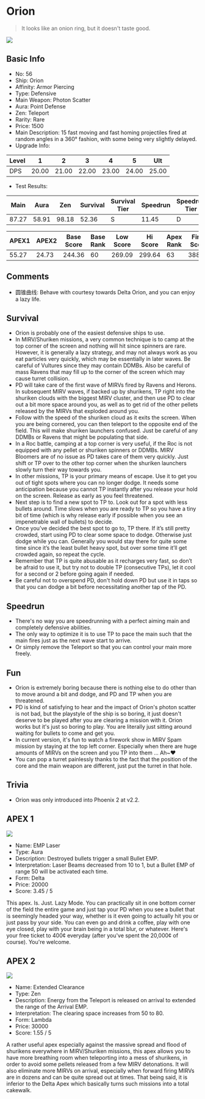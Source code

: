 # Orion

> It looks like an onion ring, but it doesn't taste good.

<img src="/ships/ship_56.png" style={{zoom:1}}/>

## Basic Info

- No: 56
- Ship: Orion
- Affinity: Armor Piercing
- Type: Defensive
- Main Weapon: Photon Scatter
- Aura: Point Defense
- Zen: Teleport
- Rarity: Rare
- Price: 1500
- Main Description: 15 fast moving and fast homing projectiles fired at random angles in a 360° fashion, with some being very slightly delayed.
- Upgrade Info: 

| Level | 1 | 2 | 3 | 4 | 5 | Ult |
|--|--|--|--|--|--|--|
| DPS | 20.00 | 21.00 | 22.00 | 23.00 | 24.00 | 25.00 |

- Test Results: 

| Main | Aura | Zen | Survival | Survival Tier | Speedrun | Speedrun Tier | Fun | Fun Tier |
|--|--|--|--|--|--|--|--|--|
| 87.27 | 58.91 | 98.18 | 52.36 | S | 11.45 | D | 25.09 | C |

| APEX1 | APEX2 | Base Score | Base Rank | Low Score | Hi Score | Apex Rank | Final Score | FinalRank |
|--|--|--|--|--|--|--|--|--|
| 55.27 | 24.73 | 244.36 | 60 | 269.09 | 299.64 | 63 | 388.55 | 63 |

## Comments

- 圆锥曲线: Behave with courtesy towards Delta Orion, and you can enjoy a lazy life.

## Survival

- Orion is probably one of the easiest defensive ships to use.
- In MIRV/Shuriken missions, a very common technique is to camp at the top corner of the screen and nothing will hit since spinners are rare. However, it is generally a lazy strategy, and may not always work as you eat particles very quickly, which may be essentially in later waves. Be careful of Vultures since they may contain DDMBs. Also be careful of mass Ravens that may fill up to the corner of the screen which may cause turret collision.
- PD will take care of the first wave of MIRVs fired by Ravens and Herons. In subsequent MIRV waves, if backed up by shurikens, TP right into the shuriken clouds with the biggest MIRV cluster, and then use PD to clear out a bit more space around you, as well as to get rid of the other pellets released by the MIRVs that exploded around you.
- Follow with the speed of the shuriken cloud as it exits the screen. When you are being cornered, you can then teleport to the opposite end of the field. This will make shuriken launchers confused. Just be careful of any DDMBs or Ravens that might be populating that side.
- In a Roc battle, camping at a top corner is very useful, if the Roc is not equipped with any pellet or shuriken spinners or DDMBs. MIRV Bloomers are of no issue as PD takes care of them very quickly. Just shift or TP over to the other top corner when the shuriken launchers slowly turn their way towards you.
- In other missions, TP is your primary means of escape. Use it to get you out of tight spots where you can no longer dodge. It needs some anticipation because you cannot TP instantly after you release your hold on the screen. Release as early as you feel threatened.
- Next step is to find a new spot to TP to. Look out for a spot with less bullets around. Time slows when you are ready to TP so you have a tiny bit of time (which is why release early if possible when you see an impenetrable wall of bullets) to decide.
- Once you’ve decided the best spot to go to, TP there. If it’s still pretty crowded, start using PD to clear some space to dodge. Otherwise just dodge while you can. Generally you would stay there for quite some time since it’s the least bullet heavy spot, but over some time it’ll get crowded again, so repeat the cycle.
- Remember that TP is quite abusable as it recharges very fast, so don’t be afraid to use it, but try not to double TP (consecutive TPs), let it cool for a second or 2 before going again if needed.
- Be careful not to overspend PD, don't hold down PD but use it in taps so that you can dodge a bit before necessitating another tap of the PD.

## Speedrun

- There's no way you are speedrunning with a perfect aiming main and completely defensive abilities.
- The only way to optimize it is to use TP to pace the main such that the main fires just as the next wave start to arrive.
- Or simply remove the Teleport so that you can control your main more freely.

## Fun

- Orion is extremely boring because there is nothing else to do other than to move around a bit and dodge, and PD and TP when you are threatened.
- PD is kind of satisfying to hear and the impact of Orion's photon scatter is not bad, but the playstyle of the ship is so boring, it just doesn't deserve to be played after you are clearing a mission with it. Orion works but it's just so boring to play. You are literally just sitting around waiting for bullets to come and get you.
- In current version, it's fun to watch a firework show in MIRV Spam mission by staying at the top left corner. Especially when there are huge amounts of MIRVs on the screen and you TP into them ... Ah~♥
- You can pop a turret painlessly thanks to the fact that the position of the core and the main weapon are different, just put the turret in that hole.

## Trivia

- Orion was only introduced into Phoenix 2 at v2.2.

## APEX 1

<img src="/ships/ship_56_apex_1.png" style={{zoom:1}}/>

- Name: EMP Laser
- Type: Aura
- Description: Destroyed bullets trigger a small Bullet EMP.
- Interpretation: Laser Beams decreased from 10 to 1, but a Bullet EMP of range 50 will be activated each time.
- Form: Delta
- Price: 20000
- Score: 3.45 / 5

This apex. Is. Just. Lazy Mode. You can practically sit in one bottom corner of the field the entire game and just tap your PD when you see a bullet that is seemingly headed your way, whether is it even going to actually hit you or just pass by your side. You can even go and drink a coffee, play with one eye closed, play with your brain being in a total blur, or whatever. Here's your free ticket to 400¢ everyday (after you've spent the 20,000¢ of course). You're welcome.

## APEX 2

<img src="/ships/ship_56_apex_2.png" style={{zoom:1}}/>

- Name: Extended Clearance
- Type: Zen
- Description: Energy from the Teleport is released on arrival to extended the range of the Arrival EMP.
- Interpretation: The clearing space increases from 50 to 80.
- Form: Lambda
- Price: 30000
- Score: 1.55 / 5

A rather useful apex especially against the massive spread and flood of shurikens everywhere in MIRV/Shuriken missions, this apex allows you to have more breathing room when teleporting into a mess of shurikens, in order to avoid some pellets released from a few MIRV detonations. It will also eliminate more MIRVs on arrival, especially when forward firing MIRVs are in dozens and can be quite spread out at times. That being said, it is inferior to the Delta Apex which basically turns such missions into a total cakewalk.
